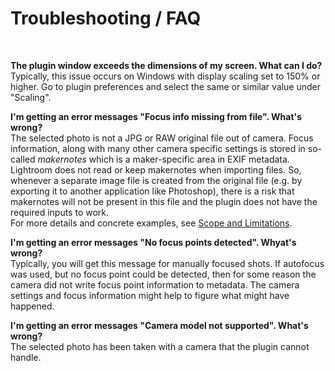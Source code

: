 # Troubleshooting / FAQ
<br>

<b>The plugin window exceeds the dimensions of my screen. What can I do?</b><br>
Typically, this issue occurs on Windows with display scaling set to 150% or higher. Go to plugin preferences and select the same or similar value under "Scaling". 

<b>I'm getting an error messages "Focus info missing from file". What's wrong?</b><br>
The selected photo is not a JPG or RAW original file out of camera. Focus information, along with many other camera specific settings is stored in so-called _makernotes_ which is a maker-specific area in EXIF metadata. Lightroom does not read or keep makernotes when importing files. So, whenever a separate image file is created from the original file (e.g. by exporting it to another application like Photoshop), there is a risk that makernotes will not be present in this file and the plugin does not have the required inputs to work.   
For more details and concrete examples, see [Scope and Limitations](Focus%20Points.md#scope-and-limitations).  

<b>I'm getting an error messages "No focus points detected". Whyat's wrong?</b><br>
Typically, you will get this message for manually focused shots. If autofocus was used, but no focus point could be detected, then for some reason the camera did not write focus point information to metadata. The camera settings and focus information might help to figure what might have happened.

<b>I'm getting an error messages "Camera model not supported". What's wrong?</b><br>
The selected photo has been taken with a camera that the plugin cannot handle. 

